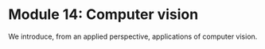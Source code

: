 # Module 14: Computer vision

We introduce, from an applied perspective, applications of computer vision.
